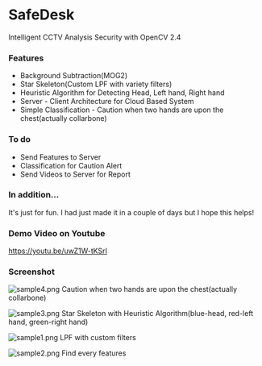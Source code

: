 # SafeDesk
Intelligent CCTV Analysis Security with OpenCV 2.4

### Features
- Background Subtraction(MOG2)
- Star Skeleton(Custom LPF with variety filters)
- Heuristic Algorithm for Detecting Head, Left hand, Right hand
- Server - Client Architecture for Cloud Based System
- Simple Classification - Caution when two hands are upon the chest(actually collarbone)

### To do
- Send Features to Server
- Classification for Caution Alert
- Send Videos to Server for Report

### In addition...
It's just for fun. I had just made it in a couple of days but I hope this helps!

### Demo Video on Youtube
https://youtu.be/uwZ1W-tKSrI

### Screenshot
![sample4.png](https://raw.githubusercontent.com/ckcks12/SafeDesk/master/sample4.png)
Caution when two hands are upon the chest(actually collarbone)

![sample3.png](https://raw.githubusercontent.com/ckcks12/SafeDesk/master/sample3.png)
Star Skeleton with Heuristic Algorithm(blue-head, red-left hand, green-right hand)

![sample1.png](https://raw.githubusercontent.com/ckcks12/SafeDesk/master/sample1.png)
LPF with custom filters

![sample2.png](https://raw.githubusercontent.com/ckcks12/SafeDesk/master/sample2.png)
Find every features
